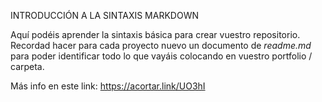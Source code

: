 
INTRODUCCIÓN A LA SINTAXIS MARKDOWN

Aquí podéis aprender la sintaxis básica para crear vuestro repositorio. Recordad hacer para cada proyecto nuevo un documento de *readme.md* para poder identificar todo lo que vayáis colocando en vuestro portfolio / carpeta.

Más info en este link: https://acortar.link/UO3hI
